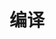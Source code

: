 ---
title: 编译
sidebar_label: 编译
hide_title: false
hide_table_of_contents: false
custom_edit_url: null
---
